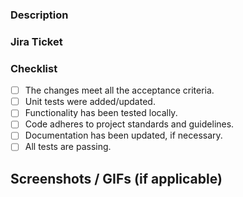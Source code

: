 ### Description

<!-- Provide a brief description of the changes introduced by this PR. -->

### Jira Ticket

<!-- Add the Jira ticket ID and a link to the ticket. -->
<!--[Jira Ticket](https://your-jira-url/browse/TICKET-ID) -->

### Checklist

- [ ] The changes meet all the acceptance criteria.
- [ ] Unit tests were added/updated.
- [ ] Functionality has been tested locally.
- [ ] Code adheres to project standards and guidelines.
- [ ] Documentation has been updated, if necessary.
- [ ] All tests are passing.

## Screenshots / GIFs (if applicable)

<!-- Attach screenshots or GIFs to demonstrate visual changes or new UI, if applicable. -->
